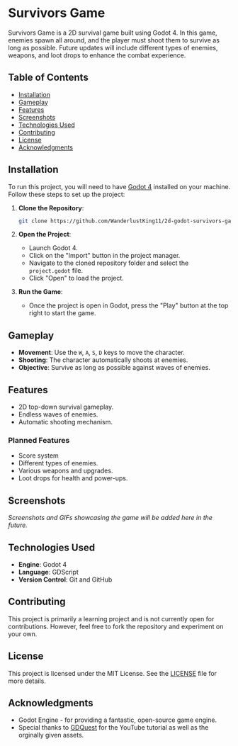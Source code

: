 # Survivors Game

Survivors Game is a 2D survival game built using Godot 4. In this game, enemies spawn all around, and the player must shoot them to survive as long as possible. Future updates will include different types of enemies, weapons, and loot drops to enhance the combat experience.

## Table of Contents

- [Installation](#installation)
- [Gameplay](#gameplay)
- [Features](#features)
- [Screenshots](#screenshots)
- [Technologies Used](#technologies-used)
- [Contributing](#contributing)
- [License](#license)
- [Acknowledgments](#acknowledgments)

## Installation

To run this project, you will need to have [Godot 4](https://godotengine.org/download) installed on your machine. Follow these steps to set up the project:

1. **Clone the Repository**:
   ```bash
   git clone https://github.com/WanderlustKing11/2d-godot-survivors-game.git
   ```
2. **Open the Project**:
   - Launch Godot 4.
   - Click on the "Import" button in the project manager.
   - Navigate to the cloned repository folder and select the `project.godot` file.
   - Click "Open" to load the project.

3. **Run the Game**:
   - Once the project is open in Godot, press the "Play" button at the top right to start the game.

## Gameplay

- **Movement**: Use the `W`, `A`, `S`, `D` keys to move the character.
- **Shooting**: The character automatically shoots at enemies.
- **Objective**: Survive as long as possible against waves of enemies.

## Features

- 2D top-down survival gameplay.
- Endless waves of enemies.
- Automatic shooting mechanism.

### Planned Features

- Score system
- Different types of enemies.
- Various weapons and upgrades.
- Loot drops for health and power-ups.

## Screenshots

*Screenshots and GIFs showcasing the game will be added here in the future.*

## Technologies Used

- **Engine**: Godot 4
- **Language**: GDScript
- **Version Control**: Git and GitHub

## Contributing

This project is primarily a learning project and is not currently open for contributions. However, feel free to fork the repository and experiment on your own.

## License

This project is licensed under the MIT License. See the [LICENSE](LICENSE) file for more details.

## Acknowledgments

- Godot Engine - for providing a fantastic, open-source game engine.
- Special thanks to [GDQuest](https://youtu.be/GwCiGixlqiU?si=yEpHNuwfvRBsyoWs) for the YouTube tutorial as well as the orginally given assets.
